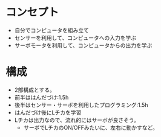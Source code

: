 # コンセプト
- 自分でコンピュータを組み立て
- センサーを利用して、コンピュータへの入力を学ぶ
- サーボモータを利用して、コンピュータからの出力を学ぶ

# 構成
- 2部構成とする。
- 前半ははんだづけ:1.5h
- 後半はセンサー・サーボを利用したプログラミング:1.5h
- はんだづけ後にLチカを学習
- Lチカは出力なので、流れ的にはサーボが良さそう。
  - サーボでLチカのON/OFFみたいに、左右に動かすなど。
